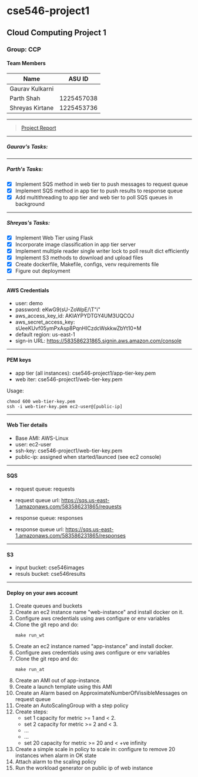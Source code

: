 # cse546-project1

## Cloud Computing Project 1

### Group: CCP

#### Team Members

| Name  | ASU ID  |
|---|---|
| Gaurav Kulkarni  |   |
| Parth Shah | 1225457038 |
| Shreyas Kirtane | 1225453736 |

-----

> [Project Report](https://docs.google.com/document/d/1eQ5AvgC0n3BekTS4ZtOBorB4yhmfZ7G9/edit?usp=sharing&ouid=107186202899619445000&rtpof=true&sd=true)

-----

##### Gaurav's Tasks:

-----

##### Parth's Tasks:

- [x] Implement SQS method in web tier to push messages to request queue
- [x] Implement SQS method in app tier to push results to response queue
- [x] Add multithreading to app tier and web tier to poll SQS queues in background

-----

##### Shreyas's Tasks:

- [x] Implement Web Tier using Flask
- [x] Incorporate image classification in app tier server
- [x] Implement multiple reader single writer lock to poll result dict efficiently
- [x] Implement S3 methods to download and upload files
- [x] Create dockerfile, Makefile, configs, venv requirements file
- [x] Figure out deployment

-----

#### AWS Credentials

* user: demo
* password: eKwG9(sU-ZoWpE/\T"i"
* aws_access_key_id: AKIAYPYDTGY4UM3UQCOJ
* aws_secret_access_key: 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
* default region: us-east-1
* sign-in URL: https://583586231865.signin.aws.amazon.com/console

-----

#### PEM keys

* app tier (all instances): cse546-project1/app-tier-key.pem
* web iter: cse546-project1/web-tier-key.pem

Usage:
```
chmod 600 web-tier-key.pem
ssh -i web-tier-key.pem ec2-user@[public-ip]
```

-----

#### Web Tier details

* Base AMI: AWS-Linux
* user: ec2-user
* ssh-key: cse546-project1/web-tier-key.pem
* public-ip: assigned when started/launced (see ec2 console)

-----

#### SQS

* request queue: requests
* request queue url: https://sqs.us-east-1.amazonaws.com/583586231865/requests

* response queue: responses
* response queue url: https://sqs.us-east-1.amazonaws.com/583586231865/responses

-----

#### S3

* input bucket: cse546images
* resuls bucket: cse546results

------

#### Deploy on your aws account

1. Create queues and buckets
2. Create an ec2 instance name "web-instance" and install docker on it.
3. Configure aws credentials using aws configure or env variables
4. Clone the git repo and do:
    ```
    make run_wt
    ```
4. Create an ec2 instance named "app-instance" and install docker.
5. Configure aws credentials using aws configure or env variables
6. Clone the git repo and do:
    ```
    make run_at
    ```
7. Create an AMI out of app-instance.
8. Create a launch template using this AMI
9. Create an Alarm based on ApproximateNumberOfVissibleMessages on request queue
10. Create an AutoScalingGroup with a step policy
11. Create steps:
    * set 1 capacity for metric >= 1 and < 2.
    * set 2 capacity for metric >= 2 and < 3.
    * ...
    * ...
    * set 20 capacity for metric >= 20 and < +ve infinity
13. Create a simple scale in policy to scale in:
    configure to remove 20 instances when alarm in OK state
14. Attach alarm to the scaling policy
15. Run the workload generator on public ip of web instance
